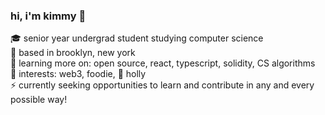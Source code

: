 <!--
**kimconn/kimconn** is a ✨ _special_ ✨ repository because its `README.md` (this file) appears on your GitHub profile.
-->

<h3>hi, i'm kimmy 👋</h3>


  :mortar_board: senior year undergrad student studying computer science </br>
  :statue_of_liberty: based in brooklyn, new york</br>
  :seedling: learning more on: open source, react, typescript, solidity, CS algorithms</br>
  :purple_heart: interests: web3, foodie, 🐶 holly</br>
  :zap: currently seeking opportunities to learn and contribute in any and every possible way!</br>
